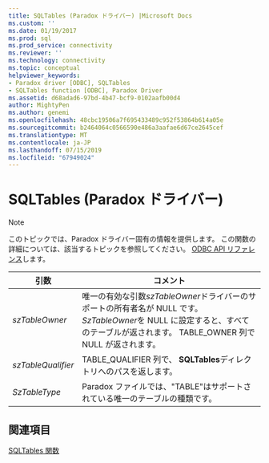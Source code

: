 ```yaml
---
title: SQLTables (Paradox ドライバー) |Microsoft Docs
ms.custom: ''
ms.date: 01/19/2017
ms.prod: sql
ms.prod_service: connectivity
ms.reviewer: ''
ms.technology: connectivity
ms.topic: conceptual
helpviewer_keywords:
- Paradox driver [ODBC], SQLTables
- SQLTables function [ODBC], Paradox Driver
ms.assetid: d68adad6-97bd-4b47-bcf9-0102aafb00d4
author: MightyPen
ms.author: genemi
ms.openlocfilehash: 48cbc19506a7f695433489c952f53864b614a05e
ms.sourcegitcommit: b2464064c0566590e486a3aafae6d67ce2645cef
ms.translationtype: MT
ms.contentlocale: ja-JP
ms.lasthandoff: 07/15/2019
ms.locfileid: "67949024"
---
```

# <a name="sqltables-paradox-driver"></a>SQLTables (Paradox ドライバー)
> [!NOTE]  
>  このトピックでは、Paradox ドライバー固有の情報を提供します。 この関数の詳細については、該当するトピックを参照してください。 [ODBC API リファレンス](../../odbc/reference/syntax/odbc-api-reference.md)します。  
  
|引数|コメント|  
|--------------|--------------|  
|*szTableOwner*|唯一の有効な引数*szTableOwner*ドライバーのサポートの所有者名が NULL です。 *SzTableOwner*を NULL に設定すると、すべてのテーブルが返されます。 TABLE_OWNER 列で NULL が返されます。|  
|*szTableQualifier*|TABLE_QUALIFIER 列で、 **SQLTables**ディレクトリへのパスを返します。|  
|*SzTableType*|Paradox ファイルでは、"TABLE"はサポートされている唯一のテーブルの種類です。|  
  
## <a name="see-also"></a>関連項目  
 [SQLTables 関数](../../odbc/reference/syntax/sqltables-function.md)

